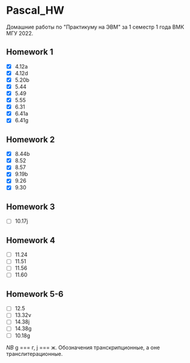 # Pascal_HW
Домашние работы по "Практикуму на ЭВМ" за 1 семестр 1 года ВМК МГУ 2022.
## Homework 1
- [x] 4.12a
- [x] 4.12d
- [x] 5.20b
- [x] 5.44
- [x] 5.49
- [x] 5.55
- [x] 6.31
- [x] 6.41a
- [x] 6.41g
## Homework 2
- [x] 8.44b
- [x] 8.52
- [x] 8.57
- [x] 9.19b
- [x] 9.26
- [x] 9.30

## Homework 3
- [ ] 10.17j

## Homework 4
- [ ] 11.24
- [ ] 11.51
- [ ] 11.56
- [ ] 11.60

## Homework 5-6
- [ ] 12.5
- [ ] 13.32v
- [ ] 14.38j
- [ ] 14.38g
- [ ] 10.18g

_NB_ g === г, j === ж. Обозначения транскрипционные, а оне транслитерационные.
